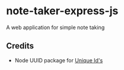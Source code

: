 # note-taker-express-js
A web application for simple note taking










## Credits

- Node UUID package for [Unique Id's](https://www.npmjs.com/package/uuid)